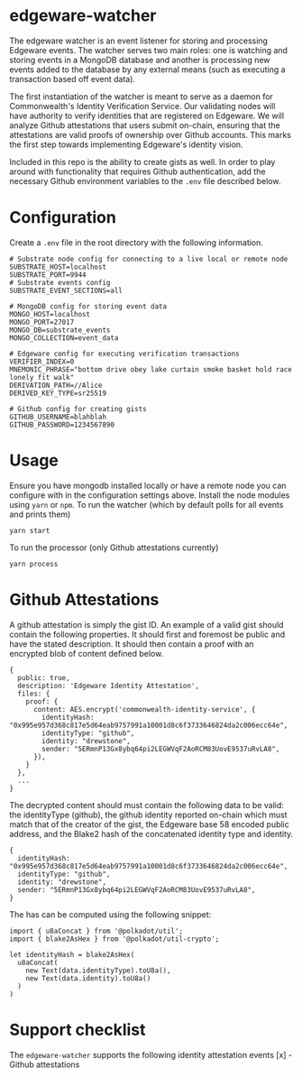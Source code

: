 # edgeware-watcher
The edgeware watcher is an event listener for storing and processing Edgeware events. The watcher serves two main roles: one is watching and storing events in a MongoDB database and another is processing new events added to the database by any external means (such as executing a transaction based off event data).

The first instantiation of the watcher is meant to serve as a daemon for Commonwealth's Identity Verification Service. Our validating nodes will have authority to verify identities that are registered on Edgeware. We will analyze Github attestations that users submit on-chain, ensuring that the attestations are valid proofs of ownership over Github accounts. This marks the first step towards implementing Edgeware's identity vision.

Included in this repo is the ability to create gists as well. In order to play around with functionality that requires Github authentication, add the necessary Github environment variables to the `.env` file described below.

# Configuration
Create a `.env` file in the root directory with the following information.
```
# Substrate node config for connecting to a live local or remote node
SUBSTRATE_HOST=localhost
SUBSTRATE_PORT=9944
# Substrate events config
SUBSTRATE_EVENT_SECTIONS=all

# MongoDB config for storing event data
MONGO_HOST=localhost
MONGO_PORT=27017
MONGO_DB=substrate_events
MONGO_COLLECTION=event_data

# Edgeware config for executing verification transactions
VERIFIER_INDEX=0
MNEMONIC_PHRASE="bottom drive obey lake curtain smoke basket hold race lonely fit walk"
DERIVATION_PATH=//Alice
DERIVED_KEY_TYPE=sr25519

# Github config for creating gists
GITHUB_USERNAME=blahblah
GITHUB_PASSWORD=1234567890
```
# Usage
Ensure you have mongodb installed locally or have a remote node you can configure with in the configuration settings above. Install the node modules using `yarn` or `npm`.
To run the watcher (which by default polls for all events and prints them)
```
yarn start
```
To run the processor (only Github attestations currently)
```
yarn process
```

# Github Attestations
A github attestation is simply the gist ID. An example of a valid gist should contain the following properties. It should first and foremost be public and have the stated description. It should then contain a proof with an encrypted blob of content defined below.
```
{
  public: true,
  description: 'Edgeware Identity Attestation',
  files: {
    proof: {
      content: AES.encrypt('commonwealth-identity-service', {
        identityHash: "0x995e957d368c817e5d64eab9757991a10001d8c6f3733646824da2c006ecc64e",
        identityType: "github",
        identity: "drewstone",
        sender: "5ERmnP13Gx8ybq64pi2LEGWVqF2AoRCM83UovE9537uRvLA8",
      }),
    }
  },
  ...
}
```
The decrypted content should must contain the following data to be valid: the identityType (github), the github identity reported on-chain which must match that of the creator of the gist, the Edgeware base 58 encoded public address, and the Blake2 hash of the concatenated identity type and identity.
```
{
  identityHash: "0x995e957d368c817e5d64eab9757991a10001d8c6f3733646824da2c006ecc64e",
  identityType: "github",
  identity: "drewstone",
  sender: "5ERmnP13Gx8ybq64pi2LEGWVqF2AoRCM83UovE9537uRvLA8",
}
```
The has can be computed using the following snippet:
```
import { u8aConcat } from '@polkadot/util';
import { blake2AsHex } from '@polkadot/util-crypto';

let identityHash = blake2AsHex(
  u8aConcat(
    new Text(data.identityType).toU8a(),
    new Text(data.identity).toU8a()
  )
)
```

# Support checklist
The `edgeware-watcher` supports the following identity attestation events
[x] - Github attestations
